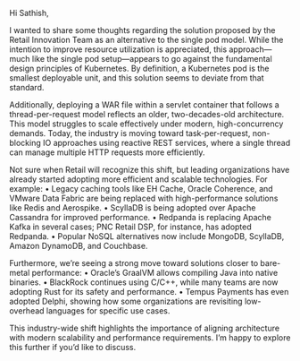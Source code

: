 Hi Sathish,

I wanted to share some thoughts regarding the solution proposed by the Retail Innovation Team as an alternative to the single pod model. While the intention to improve resource utilization is appreciated, this approach—much like the single pod setup—appears to go against the fundamental design principles of Kubernetes. By definition, a Kubernetes pod is the smallest deployable unit, and this solution seems to deviate from that standard.

Additionally, deploying a WAR file within a servlet container that follows a thread-per-request model reflects an older, two-decades-old architecture. This model struggles to scale effectively under modern, high-concurrency demands. Today, the industry is moving toward task-per-request, non-blocking IO approaches using reactive REST services, where a single thread can manage multiple HTTP requests more efficiently.

Not sure when Retail will recognize this shift, but leading organizations have already started adopting more efficient and scalable technologies. For example:
	•	Legacy caching tools like EH Cache, Oracle Coherence, and VMware Data Fabric are being replaced with high-performance solutions like Redis and Aerospike.
	•	ScyllaDB is being adopted over Apache Cassandra for improved performance.
	•	Redpanda is replacing Apache Kafka in several cases; PNC Retail DSP, for instance, has adopted Redpanda.
	•	Popular NoSQL alternatives now include MongoDB, ScyllaDB, Amazon DynamoDB, and Couchbase.

Furthermore, we’re seeing a strong move toward solutions closer to bare-metal performance:
	•	Oracle’s GraalVM allows compiling Java into native binaries.
	•	BlackRock continues using C/C++, while many teams are now adopting Rust for its safety and performance.
	•	Tempus Payments has even adopted Delphi, showing how some organizations are revisiting low-overhead languages for specific use cases.

This industry-wide shift highlights the importance of aligning architecture with modern scalability and performance requirements. I’m happy to explore this further if you’d like to discuss.